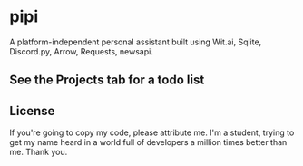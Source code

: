 # pipi
A platform-independent personal assistant built using Wit.ai, Sqlite, Discord.py, Arrow, Requests, newsapi.

## See the Projects tab for a todo list

## License
If you're going to copy my code, please attribute me. I'm a student, trying to get my name heard in a world full of developers a million times better than me. Thank you.
